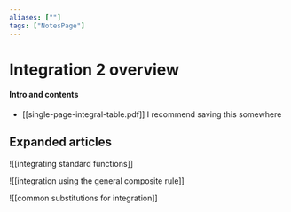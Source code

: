 ```yaml
---
aliases: [""]
tags: ["NotesPage"]
---
```


# Integration 2 overview

#### Intro and contents
- [[single-page-integral-table.pdf]] I recommend saving this somewhere


## Expanded articles
![[integrating standard functions]]

![[integration using the general composite rule]]

![[common substitutions for integration]]